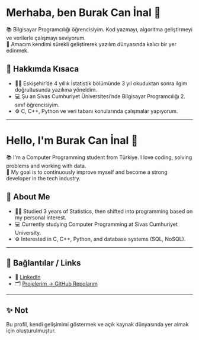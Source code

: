 # Merhaba, ben Burak Can İnal 👋

📚 Bilgisayar Programcılığı öğrencisiyim. Kod yazmayı, algoritma geliştirmeyi ve verilerle çalışmayı seviyorum.  
🎯 Amacım kendimi sürekli geliştirerek yazılım dünyasında kalıcı bir yer edinmek.

## 🚀 Hakkımda Kısaca

- 👨‍🎓 Eskişehir’de 4 yıllık İstatistik bölümünde 3 yıl okuduktan sonra ilgim doğrultusunda yazılıma yöneldim.
- 💻 Şu an Sivas Cumhuriyet Üniversitesi’nde Bilgisayar Programcılığı 2. sınıf öğrencisiyim.
- ⚙️ C, C++, Python ve veri tabanı konularında çalışmalar yapıyorum.
  

---

# Hello, I'm Burak Can İnal 👋

📚 I'm a Computer Programming student from Türkiye. I love coding, solving problems and working with data.  
🎯 My goal is to continuously improve myself and become a strong developer in the tech industry.

## 🚀 About Me

- 👨‍🎓 Studied 3 years of Statistics, then shifted into programming based on my personal interest.
- 💻 Currently studying Computer Programming at Sivas Cumhuriyet University.
- ⚙️ Interested in C, C++, Python, and database systems (SQL, NoSQL).
  

---

## 🔗 Bağlantılar / Links

- 📎 [LinkedIn](https://www.linkedin.com/in/burak-can-inal-5b518a313)  
- 🗂️ [Projelerim → GitHub Repolarım](https://github.com/Burak-codes?tab=repositories)

---

## ✨ Not

Bu profil, kendi gelişimimi göstermek ve açık kaynak dünyasında yer almak için oluşturulmuştur.

